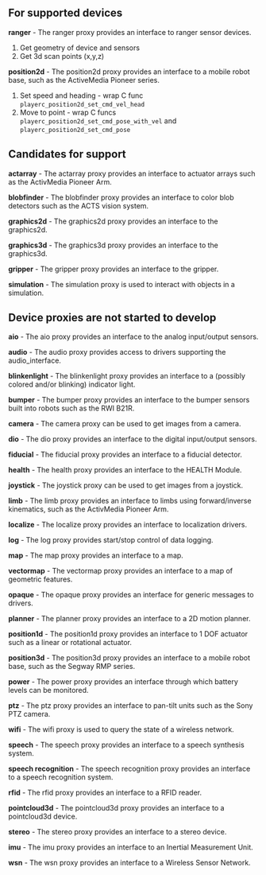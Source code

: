 
For supported devices
-------------------------------------
**ranger** - The ranger proxy provides an interface to ranger sensor devices.

1. Get geometry of device and sensors
2. Get 3d scan points (x,y,z)

**position2d** - The position2d proxy provides an interface to a mobile robot base, such as the ActiveMedia Pioneer series.

1. Set speed and heading - wrap C func `playerc_position2d_set_cmd_vel_head`
2. Move to point - wrap C funcs `playerc_position2d_set_cmd_pose_with_vel` and `playerc_position2d_set_cmd_pose`

Candidates for support
--------------------------------------

**actarray** - The actarray proxy provides an interface to actuator arrays such as the ActivMedia Pioneer Arm.

**blobfinder** - The blobfinder proxy provides an interface to color blob detectors such as the ACTS vision system.

**graphics2d** - The graphics2d proxy provides an interface to the graphics2d.

**graphics3d** - The graphics3d proxy provides an interface to the graphics3d.

**gripper** - The gripper proxy provides an interface to the gripper.

**simulation** - The simulation proxy is used to interact with objects in a simulation.

Device proxies are not started to develop
--------------------------------------

**aio** - The aio proxy provides an interface to the analog input/output sensors.

**audio** - The audio proxy provides access to drivers supporting the audio_interface.

**blinkenlight** - The blinkenlight proxy provides an interface to a (possibly colored and/or blinking) indicator light.

**bumper** - The bumper proxy provides an interface to the bumper sensors built into robots such as the RWI B21R.

**camera** - The camera proxy can be used to get images from a camera.

**dio** - The dio proxy provides an interface to the digital input/output sensors.

**fiducial** - The fiducial proxy provides an interface to a fiducial detector.

**health** - The health proxy provides an interface to the HEALTH Module.

**joystick** - The joystick proxy can be used to get images from a joystick.

**limb** - The limb proxy provides an interface to limbs using forward/inverse kinematics, such as the ActivMedia Pioneer Arm.

**localize** - The localize proxy provides an interface to localization drivers.

**log** - The log proxy provides start/stop control of data logging.

**map** - The map proxy provides an interface to a map.

**vectormap** - The vectormap proxy provides an interface to a map of geometric features.

**opaque** - The opaque proxy provides an interface for generic messages to drivers.

**planner** - The planner proxy provides an interface to a 2D motion planner.

**position1d** - The position1d proxy provides an interface to 1 DOF actuator such as a linear or rotational actuator.

**position3d** - The position3d proxy provides an interface to a mobile robot base, such as the Segway RMP series.

**power** - The power proxy provides an interface through which battery levels can be monitored.

**ptz** - The ptz proxy provides an interface to pan-tilt units such as the Sony PTZ camera.

**wifi** - The wifi proxy is used to query the state of a wireless network.

**speech** - The speech proxy provides an interface to a speech synthesis system.

**speech recognition** - The speech recognition proxy provides an interface to a speech recognition system.

**rfid** - The rfid proxy provides an interface to a RFID reader.

**pointcloud3d** - The pointcloud3d proxy provides an interface to a pointcloud3d device.

**stereo** - The stereo proxy provides an interface to a stereo device.

**imu** - The imu proxy provides an interface to an Inertial Measurement Unit.

**wsn** - The wsn proxy provides an interface to a Wireless Sensor Network.
